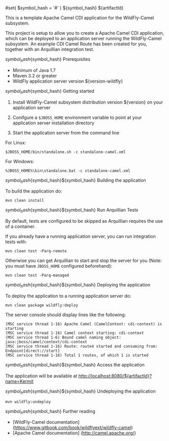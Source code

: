#set( $symbol_hash = '#' )
${symbol_hash} ${artifactId}

This is a template Apache Camel CDI application for the WildFly-Camel subsystem. 

This project is setup to allow you to create a Apache Camel CDI application, which can be deployed to an application
server running the WildFly-Camel subsystem. An example CDI Camel Route has been created for you, together with an Arquillian
integration test.

${symbol_hash}${symbol_hash} Prerequisites

* Minimum of Java 1.7
* Maven 3.2 or greater
* WildFly application server version ${version-wildfly}

${symbol_hash}${symbol_hash} Getting started

1. Install WildFly-Camel subsystem distribution version ${version} on your application server

2. Conifgure a `$JBOSS_HOME` environment variable to point at your application server installation directory

3. Start the application server from the command line

For Linux:

`$JBOSS_HOME/bin/standalone.sh -c standalone-camel.xml`

For Windows:

`%JBOSS_HOME%\bin\standalone.bat -c standalone-camel.xml`

${symbol_hash}${symbol_hash}${symbol_hash} Building the application

To build the application do:

`mvn clean install`

${symbol_hash}${symbol_hash}${symbol_hash} Run Arquillian Tests
    
By default, tests are configured to be skipped as Arquillian requires the use of a container.

If you already have a running application server, you can run integration tests with:

`mvn clean test -Parq-remote`

Otherwise you can get Arquillian to start and stop the server for you (Note: you must have `JBOSS_HOME` configured beforehand):

`mvn clean test -Parq-managed`

${symbol_hash}${symbol_hash}${symbol_hash} Deploying the application

To deploy the application to a running application server do:

`mvn clean package wildfly:deploy` 

The server console should display lines like the following:

```
(MSC service thread 1-16) Apache Camel (CamelContext: cdi-context) is starting
(MSC service thread 1-16) Camel context starting: cdi-context
(MSC service thread 1-6) Bound camel naming object: java:jboss/camel/context/cdi-context
(MSC service thread 1-16) Route: route4 started and consuming from: Endpoint[direct://start]
(MSC service thread 1-16) Total 1 routes, of which 1 is started
```

${symbol_hash}${symbol_hash}${symbol_hash} Access the application

The application will be available at <http://localhost:8080/${artifactId}?name=Kermit>

${symbol_hash}${symbol_hash}${symbol_hash} Undeploying the application

`mvn wildfly:undeploy`

${symbol_hash}${symbol_hash} Further reading

* [WildFly-Camel documentation] (https://www.gitbook.com/book/wildflyext/wildfly-camel)
* [Apache Camel documentation] (http://camel.apache.org/)
